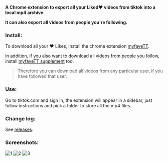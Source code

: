 **A Chrome extension to export all your Liked❤️ videos from tiktok into a local mp4 archive.**

**It can also export all videos from people you're following.**

### Install:

To download all your ❤️ Likes, install the chrome extension [myfaveTT](https://chrome.google.com/webstore/detail/myfavett/gmajiifkcmjkehmngbopoobeplhoegad).

In addition, if you also want to download all videos from people you follow, install [myfaveTT supplement](https://chrome.google.com/webstore/detail/myfavett-supplement/dlcakmecakodcebofdinjmalkdoekkmc) too.

> Therefore you can download all videos from any particular user, if you have followed that user.

### Use:
Go to tiktok.com and sign in, the extension will appear in a sidebar, just follow instructions and pick a folder to store all the mp4 files.

### Change log:
See [releases](https://github.com/Zeeingsoft/myfaveTT/releases).

### Screenshots:

![1](https://user-images.githubusercontent.com/91853822/149070498-a0c7e65d-e772-4273-b1e6-5e0b3976410b.png)
![2](https://user-images.githubusercontent.com/91853822/149070662-a2347d08-083d-479e-9e58-96fdabce319b.png)
![3](https://user-images.githubusercontent.com/91853822/149070669-e2932dfe-4c3d-4864-9bec-5c67714f664e.png)
